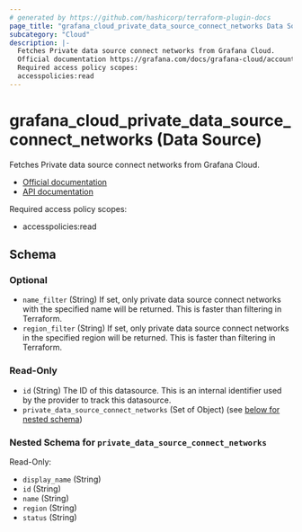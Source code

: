 ```yaml
---
# generated by https://github.com/hashicorp/terraform-plugin-docs
page_title: "grafana_cloud_private_data_source_connect_networks Data Source - terraform-provider-grafana"
subcategory: "Cloud"
description: |-
  Fetches Private data source connect networks from Grafana Cloud.
  Official documentation https://grafana.com/docs/grafana-cloud/account-management/authentication-and-permissions/access-policies/API documentation https://grafana.com/docs/grafana-cloud/developer-resources/api-reference/cloud-api/#list-access-policies
  Required access policy scopes:
  accesspolicies:read
---
```


# grafana_cloud_private_data_source_connect_networks (Data Source)

Fetches Private data source connect networks from Grafana Cloud.

* [Official documentation](https://grafana.com/docs/grafana-cloud/account-management/authentication-and-permissions/access-policies/)
* [API documentation](https://grafana.com/docs/grafana-cloud/developer-resources/api-reference/cloud-api/#list-access-policies)

Required access policy scopes:

* accesspolicies:read



<!-- schema generated by tfplugindocs -->
## Schema

### Optional

- `name_filter` (String) If set, only private data source connect networks with the specified name will be returned. This is faster than filtering in Terraform.
- `region_filter` (String) If set, only private data source connect networks in the specified region will be returned. This is faster than filtering in Terraform.

### Read-Only

- `id` (String) The ID of this datasource. This is an internal identifier used by the provider to track this datasource.
- `private_data_source_connect_networks` (Set of Object) (see [below for nested schema](#nestedatt--private_data_source_connect_networks))

<a id="nestedatt--private_data_source_connect_networks"></a>
### Nested Schema for `private_data_source_connect_networks`

Read-Only:

- `display_name` (String)
- `id` (String)
- `name` (String)
- `region` (String)
- `status` (String)
